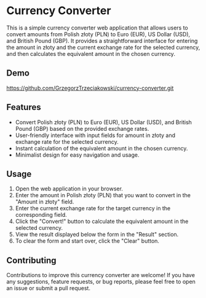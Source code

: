 # Currency Converter

This is a simple currency converter web application that allows users to convert amounts from Polish złoty (PLN) to Euro (EUR), US Dollar (USD), and British Pound (GBP). It provides a straightforward interface for entering the amount in złoty and the current exchange rate for the selected currency, and then calculates the equivalent amount in the chosen currency.

## Demo

https://github.com/GrzegorzTrzeciakowski/currency-converter.git

## Features

- Convert Polish złoty (PLN) to Euro (EUR), US Dollar (USD), and British Pound (GBP) based on the provided exchange rates.
- User-friendly interface with input fields for amount in złoty and exchange rate for the selected currency.
- Instant calculation of the equivalent amount in the chosen currency.
- Minimalist design for easy navigation and usage.

## Usage

1. Open the web application in your browser.
2. Enter the amount in Polish złoty (PLN) that you want to convert in the "Amount in złoty" field.
3. Enter the current exchange rate for the target currency in the corresponding field.
4. Click the "Convert!" button to calculate the equivalent amount in the selected currency.
5. View the result displayed below the form in the "Result" section.
6. To clear the form and start over, click the "Clear" button.

## Contributing

Contributions to improve this currency converter are welcome! If you have any suggestions, feature requests, or bug reports, please feel free to open an issue or submit a pull request.

